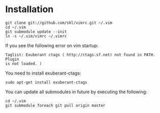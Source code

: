 Installation
============

    git clone git://github.com/skl/vimrc.git ~/.vim
    cd ~/.vim
    git submodule update --init
    ln -s ~/.vim/vimrc ~/.vimrc

If you see the following error on vim startup:

    Taglist: Exuberant ctags ( http://ctags.sf.net) not found in PATH. Plugin
    is not loaded. )

You need to install exuberant-ctags:

    sudo apt-get install exuberant-ctags

You can update all submodules in future by executing the following:

    cd ~/.vim
    git submodule foreach git pull origin master
